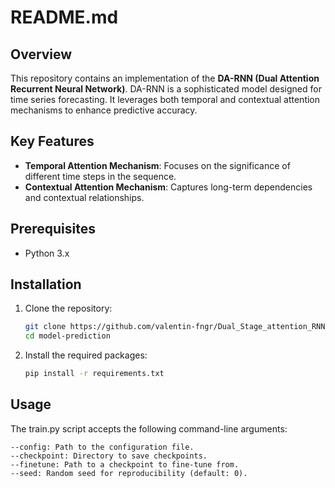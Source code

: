 # README.md

## Overview

This repository contains an implementation of the **DA-RNN (Dual Attention Recurrent Neural Network)**. DA-RNN is a sophisticated model designed for time series forecasting. It leverages both temporal and contextual attention mechanisms to enhance predictive accuracy.


## Key Features

- **Temporal Attention Mechanism**: Focuses on the significance of different time steps in the sequence.
- **Contextual Attention Mechanism**: Captures long-term dependencies and contextual relationships.

## Prerequisites

- Python 3.x

## Installation

1. Clone the repository:
   ```bash
   git clone https://github.com/valentin-fngr/Dual_Stage_attention_RNN.git
   cd model-prediction

2. Install the required packages: 
    ```bash 
    pip install -r requirements.txt


## Usage

The train.py script accepts the following command-line arguments:


    --config: Path to the configuration file.
    --checkpoint: Directory to save checkpoints.
    --finetune: Path to a checkpoint to fine-tune from.
    --seed: Random seed for reproducibility (default: 0).
